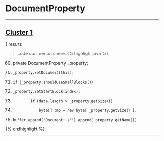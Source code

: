 # DocumentProperty

***

## [Cluster 1](./1)
1 results
> code comments is here.
{% highlight java %}
69. private DocumentProperty _property;
97.     _property.setDocument(this);
193.     if (_property.shouldUseSmallBlocks())
341.     _property.setStartBlock(index);
380.             if (data.length > _property.getSize())
382.                 byte[] tmp = new byte[ _property.getSize() ];
441.     buffer.append("Document: \"").append(_property.getName())
{% endhighlight %}

***

